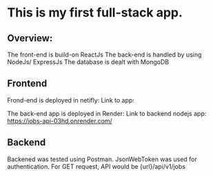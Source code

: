 # This is my first full-stack app.

## Overview:

The front-end is build-on ReactJs
The back-end is handled by using NodeJs/ ExpressJs
The database is dealt with MongoDB

## Frontend

Frond-end is deployed in netifly:
Link to app:

The back-end app is deployed in Render:
Link to backend nodejs app: https://jobs-api-03hd.onrender.com/

## Backend

Backened was tested using Postman.
JsonWebToken was used for authentication.
For GET request, API would be {url}/api/v1/jobs
